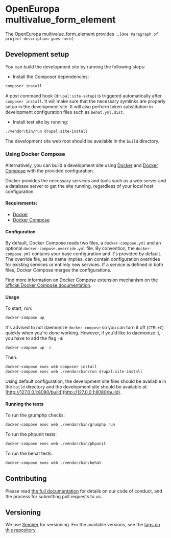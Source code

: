 # OpenEuropa multivalue_form_element

The OpenEuropa multivalue_form_element provides ...`[One Paragraph of project description goes here]`

## Development setup

You can build the development site by running the following steps:

* Install the Composer dependencies:

```bash
composer install
```

A post command hook (`drupal:site-setup`) is triggered automatically after `composer install`.
It will make sure that the necessary symlinks are properly setup in the development site.
It will also perform token substitution in development configuration files such as `behat.yml.dist`.

* Install test site by running:

```bash
./vendor/bin/run drupal:site-install
```

The development site web root should be available in the `build` directory.

### Using Docker Compose

Alternatively, you can build a development site using [Docker](https://www.docker.com/get-docker) and 
[Docker Compose](https://docs.docker.com/compose/) with the provided configuration.

Docker provides the necessary services and tools such as a web server and a database server to get the site running, 
regardless of your local host configuration.

#### Requirements:

- [Docker](https://www.docker.com/get-docker)
- [Docker Compose](https://docs.docker.com/compose/)

#### Configuration

By default, Docker Compose reads two files, a `docker-compose.yml` and an optional `docker-compose.override.yml` file.
By convention, the `docker-compose.yml` contains your base configuration and it's provided by default.
The override file, as its name implies, can contain configuration overrides for existing services or entirely new 
services.
If a service is defined in both files, Docker Compose merges the configurations.

Find more information on Docker Compose extension mechanism on [the official Docker Compose documentation](https://docs.docker.com/compose/extends/).

#### Usage

To start, run:

```bash
docker-compose up
```

It's advised to not daemonize `docker-compose` so you can turn it off (`CTRL+C`) quickly when you're done working.
However, if you'd like to daemonize it, you have to add the flag `-d`:

```bash
docker-compose up -d
```

Then:

```bash
docker-compose exec web composer install
docker-compose exec web ./vendor/bin/run drupal:site-install
```

Using default configuration, the development site files should be available in the `build` directory and the development site
should be available at: [http://127.0.0.1:8080/build](http://127.0.0.1:8080/build).

#### Running the tests

To run the grumphp checks:

```bash
docker-compose exec web ./vendor/bin/grumphp run
```

To run the phpunit tests:

```bash
docker-compose exec web ./vendor/bin/phpunit
```

To run the behat tests:

```bash
docker-compose exec web ./vendor/bin/behat
```

## Contributing

Please read [the full documentation](https://github.com/openeuropa/openeuropa) for details on our code of conduct, and the process for submitting pull requests to us.

## Versioning

We use [SemVer](http://semver.org/) for versioning. For the available versions, see the [tags on this repository](https://github.com/openeuropa/multivalue_form_element/tags).
